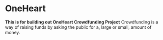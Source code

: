 # OneHeart
**This is for building out OneHeart Crowdfunding Project**
Crowdfunding is a way of raising funds by asking the public for a, large or small, amount of money. 
